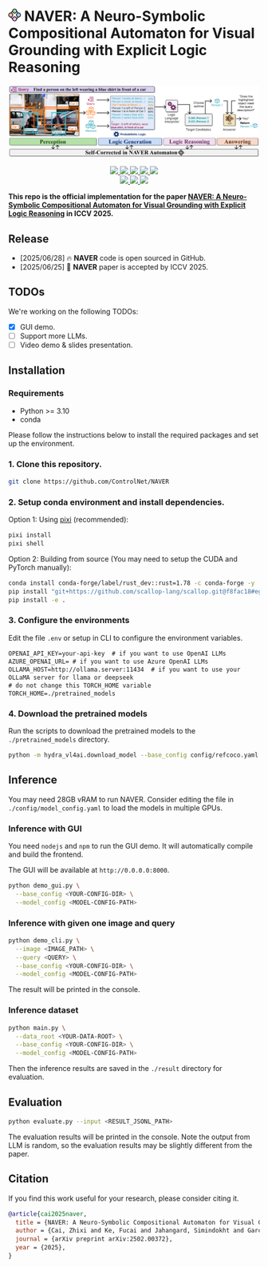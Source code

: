 # <img src="assets/logo.svg" width="25"> NAVER: A Neuro-Symbolic Compositional Automaton for Visual Grounding with Explicit Logic Reasoning

<div align="center">
    <img src="assets/teaser.svg">
    <p></p>
</div>

<div align="center">
    <a href="https://github.com/ControlNet/NAVER/issues">
        <img src="https://img.shields.io/github/issues/ControlNet/NAVER?style=flat-square">
    </a>
    <a href="https://github.com/ControlNet/NAVER/network/members">
        <img src="https://img.shields.io/github/forks/ControlNet/NAVER?style=flat-square">
    </a>
    <a href="https://github.com/ControlNet/NAVER/stargazers">
        <img src="https://img.shields.io/github/stars/ControlNet/NAVER?style=flat-square">
    </a>
    <a href="https://github.com/ControlNet/NAVER/blob/master/LICENSE">
        <img src="https://img.shields.io/github/license/ControlNet/NAVER?style=flat-square">
    </a>
    <a href="https://arxiv.org/abs/2502.00372">
        <img src="https://img.shields.io/badge/arXiv-2502.00372-b31b1b.svg?style=flat-square">
    </a>
</div>

<div align="center">    
    <a href="https://pypi.org/project/naver/">
        <img src="https://img.shields.io/pypi/v/naver?style=flat-square">
    </a>
    <a href="https://pypi.org/project/naver/">
        <img src="https://img.shields.io/pypi/dm/naver?style=flat-square">
    </a>
    <a href="https://www.python.org/"><img src="https://img.shields.io/pypi/pyversions/naver?style=flat-square"></a>
</div>


**This repo is the official implementation for the paper [NAVER: A Neuro-Symbolic Compositional Automaton for Visual Grounding with Explicit Logic Reasoning](https://arxiv.org/abs/2502.00372) in ICCV 2025.**


## Release

- [2025/06/28] 🔥 **NAVER** code is open sourced in GitHub.
- [2025/06/25] 🎉 **NAVER** paper is accepted by ICCV 2025.

## TODOs

We're working on the following TODOs:
- [x] GUI demo.
- [ ] Support more LLMs.
- [ ] Video demo & slides presentation.

## Installation

### Requirements

- Python >= 3.10
- conda

Please follow the instructions below to install the required packages and set up the environment.

### 1. Clone this repository.
```Bash
git clone https://github.com/ControlNet/NAVER
```

### 2. Setup conda environment and install dependencies. 

Option 1: Using [pixi](https://prefix.dev/) (recommended):
```Bash
pixi install
pixi shell
```

Option 2: Building from source (You may need to setup the CUDA and PyTorch manually):
```Bash
conda install conda-forge/label/rust_dev::rust=1.78 -c conda-forge -y
pip install "git+https://github.com/scallop-lang/scallop.git@f8fac18#egg=scallopy&subdirectory=etc/scallopy"
pip install -e .
```

### 3. Configure the environments

Edit the file `.env` or setup in CLI to configure the environment variables.

```
OPENAI_API_KEY=your-api-key  # if you want to use OpenAI LLMs
AZURE_OPENAI_URL= # if you want to use Azure OpenAI LLMs
OLLAMA_HOST=http://ollama.server:11434  # if you want to use your OLLaMA server for llama or deepseek
# do not change this TORCH_HOME variable
TORCH_HOME=./pretrained_models
```

### 4. Download the pretrained models
Run the scripts to download the pretrained models to the `./pretrained_models` directory. 

```Bash
python -m hydra_vl4ai.download_model --base_config config/refcoco.yaml --model_config config/model_config.yaml --extra_packages naver.tool
```

## Inference

You may need 28GB vRAM to run NAVER. Consider editing the file in `./config/model_config.yaml` to load the models in multiple GPUs.

### Inference with GUI

You need `nodejs` and `npm` to run the GUI demo. It will automatically compile and build the frontend.

The GUI will be available at `http://0.0.0.0:8000`.

```Bash
python demo_gui.py \
  --base_config <YOUR-CONFIG-DIR> \
  --model_config <MODEL-CONFIG-PATH>
```

### Inference with given one image and query
```Bash
python demo_cli.py \
  --image <IMAGE_PATH> \
  --query <QUERY> \
  --base_config <YOUR-CONFIG-DIR> \
  --model_config <MODEL-CONFIG-PATH>
```

The result will be printed in the console.

### Inference dataset

```Bash
python main.py \
  --data_root <YOUR-DATA-ROOT> \
  --base_config <YOUR-CONFIG-DIR> \
  --model_config <MODEL-CONFIG-PATH>
```

Then the inference results are saved in the `./result` directory for evaluation.

## Evaluation

```Bash
python evaluate.py --input <RESULT_JSONL_PATH>
```

The evaluation results will be printed in the console. Note the output from LLM is random, so the evaluation results may be slightly different from the paper.

## Citation
If you find this work useful for your research, please consider citing it.
```bibtex
@article{cai2025naver,
  title = {NAVER: A Neuro-Symbolic Compositional Automaton for Visual Grounding with Explicit Logic Reasoning},
  author = {Cai, Zhixi and Ke, Fucai and Jahangard, Simindokht and Garcia de la Banda, Maria and Haffari, Reza and Stuckey, Peter J. and Rezatofighi, Hamid},
  journal = {arXiv preprint arXiv:2502.00372},
  year = {2025},
}
```
